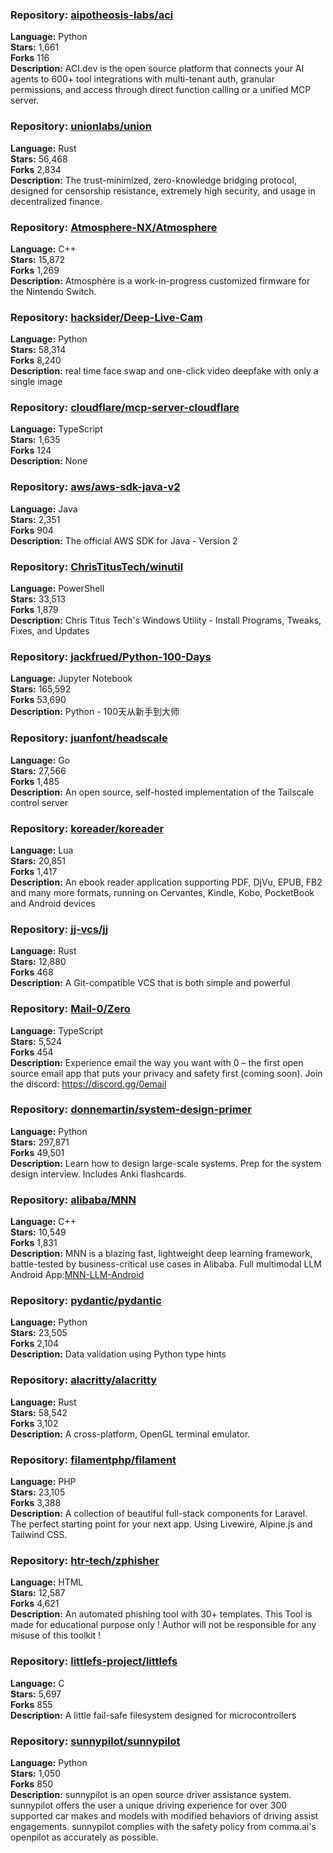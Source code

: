 ### **Repository:** [aipotheosis-labs/aci](https://github.com/aipotheosis-labs/aci)  

**Language:** Python  
**Stars:** 1,661  
**Forks** 116  
**Description:** ACI.dev is the open source platform that connects your AI agents to 600+ tool integrations with multi-tenant auth, granular permissions, and access through direct function calling or a unified MCP server.  

### **Repository:** [unionlabs/union](https://github.com/unionlabs/union)  

**Language:** Rust  
**Stars:** 56,468  
**Forks** 2,834  
**Description:** The trust-minimized, zero-knowledge bridging protocol, designed for censorship resistance, extremely high security, and usage in decentralized finance.  

### **Repository:** [Atmosphere-NX/Atmosphere](https://github.com/Atmosphere-NX/Atmosphere)  

**Language:** C++  
**Stars:** 15,872  
**Forks** 1,269  
**Description:** Atmosphère is a work-in-progress customized firmware for the Nintendo Switch.  

### **Repository:** [hacksider/Deep-Live-Cam](https://github.com/hacksider/Deep-Live-Cam)  

**Language:** Python  
**Stars:** 58,314  
**Forks** 8,240  
**Description:** real time face swap and one-click video deepfake with only a single image  

### **Repository:** [cloudflare/mcp-server-cloudflare](https://github.com/cloudflare/mcp-server-cloudflare)  

**Language:** TypeScript  
**Stars:** 1,635  
**Forks** 124  
**Description:** None  

### **Repository:** [aws/aws-sdk-java-v2](https://github.com/aws/aws-sdk-java-v2)  

**Language:** Java  
**Stars:** 2,351  
**Forks** 904  
**Description:** The official AWS SDK for Java - Version 2  

### **Repository:** [ChrisTitusTech/winutil](https://github.com/ChrisTitusTech/winutil)  

**Language:** PowerShell  
**Stars:** 33,513  
**Forks** 1,879  
**Description:** Chris Titus Tech's Windows Utility - Install Programs, Tweaks, Fixes, and Updates  

### **Repository:** [jackfrued/Python-100-Days](https://github.com/jackfrued/Python-100-Days)  

**Language:** Jupyter Notebook  
**Stars:** 165,592  
**Forks** 53,690  
**Description:** Python - 100天从新手到大师  

### **Repository:** [juanfont/headscale](https://github.com/juanfont/headscale)  

**Language:** Go  
**Stars:** 27,566  
**Forks** 1,485  
**Description:** An open source, self-hosted implementation of the Tailscale control server  

### **Repository:** [koreader/koreader](https://github.com/koreader/koreader)  

**Language:** Lua  
**Stars:** 20,851  
**Forks** 1,417  
**Description:** An ebook reader application supporting PDF, DjVu, EPUB, FB2 and many more formats, running on Cervantes, Kindle, Kobo, PocketBook and Android devices  

### **Repository:** [jj-vcs/jj](https://github.com/jj-vcs/jj)  

**Language:** Rust  
**Stars:** 12,880  
**Forks** 468  
**Description:** A Git-compatible VCS that is both simple and powerful  

### **Repository:** [Mail-0/Zero](https://github.com/Mail-0/Zero)  

**Language:** TypeScript  
**Stars:** 5,524  
**Forks** 454  
**Description:** Experience email the way you want with 0 – the first open source email app that puts your privacy and safety first (coming soon). Join the discord: https://discord.gg/0email  

### **Repository:** [donnemartin/system-design-primer](https://github.com/donnemartin/system-design-primer)  

**Language:** Python  
**Stars:** 297,871  
**Forks** 49,501  
**Description:** Learn how to design large-scale systems. Prep for the system design interview. Includes Anki flashcards.  

### **Repository:** [alibaba/MNN](https://github.com/alibaba/MNN)  

**Language:** C++  
**Stars:** 10,549  
**Forks** 1,831  
**Description:** MNN is a blazing fast, lightweight deep learning framework, battle-tested by business-critical use cases in Alibaba. Full multimodal LLM Android App:[MNN-LLM-Android](./apps/Android/MnnLlmChat/README.md)  

### **Repository:** [pydantic/pydantic](https://github.com/pydantic/pydantic)  

**Language:** Python  
**Stars:** 23,505  
**Forks** 2,104  
**Description:** Data validation using Python type hints  

### **Repository:** [alacritty/alacritty](https://github.com/alacritty/alacritty)  

**Language:** Rust  
**Stars:** 58,542  
**Forks** 3,102  
**Description:** A cross-platform, OpenGL terminal emulator.  

### **Repository:** [filamentphp/filament](https://github.com/filamentphp/filament)  

**Language:** PHP  
**Stars:** 23,105  
**Forks** 3,388  
**Description:** A collection of beautiful full-stack components for Laravel. The perfect starting point for your next app. Using Livewire, Alpine.js and Tailwind CSS.  

### **Repository:** [htr-tech/zphisher](https://github.com/htr-tech/zphisher)  

**Language:** HTML  
**Stars:** 12,587  
**Forks** 4,621  
**Description:** An automated phishing tool with 30+ templates. This Tool is made for educational purpose only ! Author will not be responsible for any misuse of this toolkit !  

### **Repository:** [littlefs-project/littlefs](https://github.com/littlefs-project/littlefs)  

**Language:** C  
**Stars:** 5,697  
**Forks** 855  
**Description:** A little fail-safe filesystem designed for microcontrollers  

### **Repository:** [sunnypilot/sunnypilot](https://github.com/sunnypilot/sunnypilot)  

**Language:** Python  
**Stars:** 1,050  
**Forks** 850  
**Description:** sunnypilot is an open source driver assistance system. sunnypilot offers the user a unique driving experience for over 300 supported car makes and models with modified behaviors of driving assist engagements. sunnypilot complies with the safety policy from comma.ai's openpilot as accurately as possible.  

